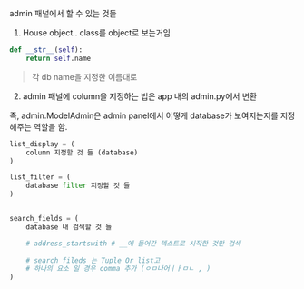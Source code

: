 admin 패널에서 할 수 있는 것들  

1. House object.. class를 object로 보는거임

```python
def __str__(self):
    return self.name
```
> 각 db name을 지정한 이름대로

2. admin 패널에 column을 지정하는 법은 app 내의 admin.py에서 변환

즉, admin.ModelAdmin은 admin panel에서 어떻게 database가 보여지는지를 지정해주는 역할을 함. 

```python
list_display = (
    column 지정할 것 들 (database) 
)

list_filter = (
    database filter 지정할 것 들 
)


search_fields = (
    database 내 검색할 것 들

    # address_startswith # __에 들어간 텍스트로 시작한 것만 검색
    
    # search fileds 는 Tuple Or list고
    # 하나의 요소 일 경우 comma 추가 (ㅇㅁ나어ㅣㅏㅁㄴ , )
)
```

